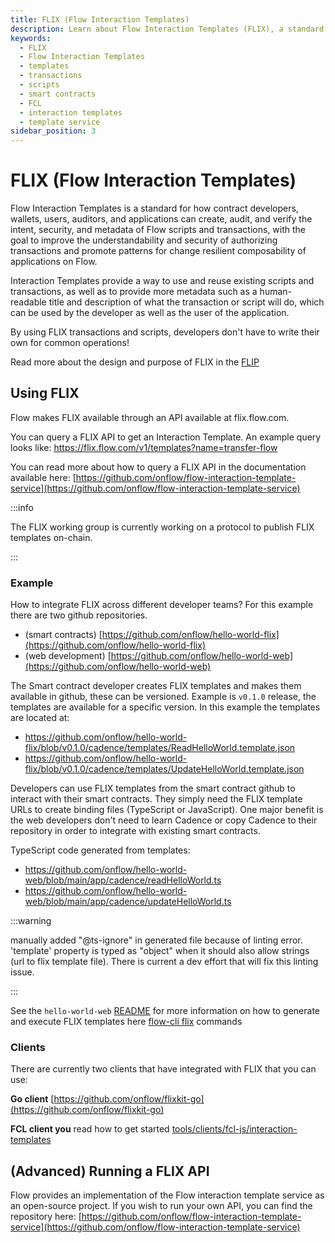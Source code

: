 ```yaml
---
title: FLIX (Flow Interaction Templates)
description: Learn about Flow Interaction Templates (FLIX), a standard for creating, auditing, and verifying Flow scripts and transactions with improved security and metadata.
keywords:
  - FLIX
  - Flow Interaction Templates
  - templates
  - transactions
  - scripts
  - smart contracts
  - FCL
  - interaction templates
  - template service
sidebar_position: 3
---
```


# FLIX (Flow Interaction Templates)

Flow Interaction Templates is a standard for how contract developers, wallets, users, auditors, and applications can create, audit, and verify the intent, security, and metadata of Flow scripts and transactions, with the goal to improve the understandability and security of authorizing transactions and promote patterns for change resilient composability of applications on Flow.

Interaction Templates provide a way to use and reuse existing scripts and transactions, as well as to provide more metadata such as a human-readable title and description of what the transaction or script will do, which can be used by the developer as well as the user of the application.

By using FLIX transactions and scripts, developers don't have to write their own for common operations!

Read more about the design and purpose of FLIX in the [FLIP](https://github.com/onflow/flips/blob/main/application/20220503-interaction-templates.md)

## Using FLIX

Flow makes FLIX available through an API available at flix.flow.com.

You can query a FLIX API to get an Interaction Template. An example query looks like: https://flix.flow.com/v1/templates?name=transfer-flow

You can read more about how to query a FLIX API in the documentation available here: [https://github.com/onflow/flow-interaction-template-service](https://github.com/onflow/flow-interaction-template-service)

:::info

The FLIX working group is currently working on a protocol to publish FLIX templates on-chain.

:::

### Example

How to integrate FLIX across different developer teams? For this example there are two github repositories.

- (smart contracts) [https://github.com/onflow/hello-world-flix](https://github.com/onflow/hello-world-flix)
- (web development) [https://github.com/onflow/hello-world-web](https://github.com/onflow/hello-world-web)

The Smart contract developer creates FLIX templates and makes them available in github, these can be versioned. Example is `v0.1.0` release, the templates are available for a specific version. In this example the templates are located at:

- https://github.com/onflow/hello-world-flix/blob/v0.1.0/cadence/templates/ReadHelloWorld.template.json
- https://github.com/onflow/hello-world-flix/blob/v0.1.0/cadence/templates/UpdateHelloWorld.template.json

Developers can use FLIX templates from the smart contract github to interact with their smart contracts. They simply need the FLIX template URLs to create binding files (TypeScript or JavaScript). One major benefit is the web developers don't need to learn Cadence or copy Cadence to their repository in order to integrate with existing smart contracts.

TypeScript code generated from templates:

- https://github.com/onflow/hello-world-web/blob/main/app/cadence/readHelloWorld.ts
- https://github.com/onflow/hello-world-web/blob/main/app/cadence/updateHelloWorld.ts

:::warning

manually added "@ts-ignore" in generated file because of linting error. 'template' property is typed as "object" when it should also allow strings (url to flix template file). There is current a dev effort that will fix this linting issue.

:::

See the `hello-world-web` [README](https://github.com/onflow/hello-world-web/tree/main) for more information on how to generate and execute FLIX templates here [flow-cli flix](../../../build/tools/flow-cli/flix.md) commands

### Clients

There are currently two clients that have integrated with FLIX that you can use:

**Go client** [https://github.com/onflow/flixkit-go](https://github.com/onflow/flixkit-go)

**FCL client you** read how to get started [tools/clients/fcl-js/interaction-templates](../../../build/tools/clients/fcl-js/interaction-templates.mdx)

## (Advanced) Running a FLIX API

Flow provides an implementation of the Flow interaction template service as an open-source project. If you wish to run your own API, you can find the repository here: [https://github.com/onflow/flow-interaction-template-service](https://github.com/onflow/flow-interaction-template-service)
